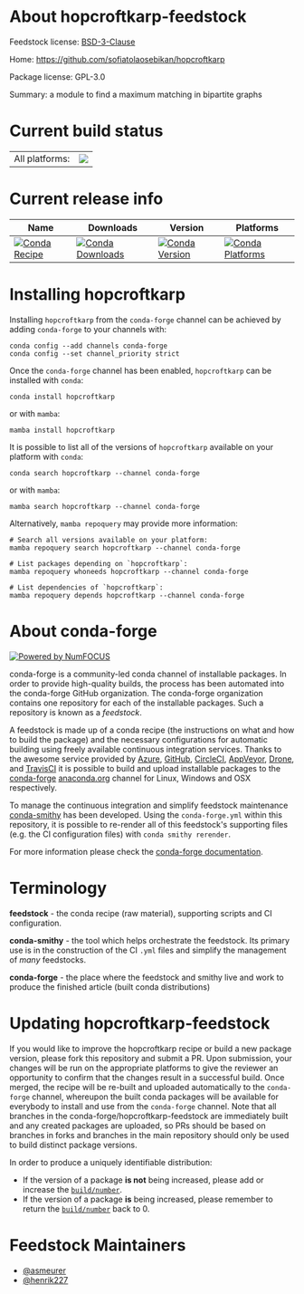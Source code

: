 About hopcroftkarp-feedstock
============================

Feedstock license: [BSD-3-Clause](https://github.com/conda-forge/hopcroftkarp-feedstock/blob/main/LICENSE.txt)

Home: https://github.com/sofiatolaosebikan/hopcroftkarp

Package license: GPL-3.0

Summary: a module to find a maximum matching in bipartite graphs

Current build status
====================


<table><tr><td>All platforms:</td>
    <td>
      <a href="https://dev.azure.com/conda-forge/feedstock-builds/_build/latest?definitionId=5596&branchName=main">
        <img src="https://dev.azure.com/conda-forge/feedstock-builds/_apis/build/status/hopcroftkarp-feedstock?branchName=main">
      </a>
    </td>
  </tr>
</table>

Current release info
====================

| Name | Downloads | Version | Platforms |
| --- | --- | --- | --- |
| [![Conda Recipe](https://img.shields.io/badge/recipe-hopcroftkarp-green.svg)](https://anaconda.org/conda-forge/hopcroftkarp) | [![Conda Downloads](https://img.shields.io/conda/dn/conda-forge/hopcroftkarp.svg)](https://anaconda.org/conda-forge/hopcroftkarp) | [![Conda Version](https://img.shields.io/conda/vn/conda-forge/hopcroftkarp.svg)](https://anaconda.org/conda-forge/hopcroftkarp) | [![Conda Platforms](https://img.shields.io/conda/pn/conda-forge/hopcroftkarp.svg)](https://anaconda.org/conda-forge/hopcroftkarp) |

Installing hopcroftkarp
=======================

Installing `hopcroftkarp` from the `conda-forge` channel can be achieved by adding `conda-forge` to your channels with:

```
conda config --add channels conda-forge
conda config --set channel_priority strict
```

Once the `conda-forge` channel has been enabled, `hopcroftkarp` can be installed with `conda`:

```
conda install hopcroftkarp
```

or with `mamba`:

```
mamba install hopcroftkarp
```

It is possible to list all of the versions of `hopcroftkarp` available on your platform with `conda`:

```
conda search hopcroftkarp --channel conda-forge
```

or with `mamba`:

```
mamba search hopcroftkarp --channel conda-forge
```

Alternatively, `mamba repoquery` may provide more information:

```
# Search all versions available on your platform:
mamba repoquery search hopcroftkarp --channel conda-forge

# List packages depending on `hopcroftkarp`:
mamba repoquery whoneeds hopcroftkarp --channel conda-forge

# List dependencies of `hopcroftkarp`:
mamba repoquery depends hopcroftkarp --channel conda-forge
```


About conda-forge
=================

[![Powered by
NumFOCUS](https://img.shields.io/badge/powered%20by-NumFOCUS-orange.svg?style=flat&colorA=E1523D&colorB=007D8A)](https://numfocus.org)

conda-forge is a community-led conda channel of installable packages.
In order to provide high-quality builds, the process has been automated into the
conda-forge GitHub organization. The conda-forge organization contains one repository
for each of the installable packages. Such a repository is known as a *feedstock*.

A feedstock is made up of a conda recipe (the instructions on what and how to build
the package) and the necessary configurations for automatic building using freely
available continuous integration services. Thanks to the awesome service provided by
[Azure](https://azure.microsoft.com/en-us/services/devops/), [GitHub](https://github.com/),
[CircleCI](https://circleci.com/), [AppVeyor](https://www.appveyor.com/),
[Drone](https://cloud.drone.io/welcome), and [TravisCI](https://travis-ci.com/)
it is possible to build and upload installable packages to the
[conda-forge](https://anaconda.org/conda-forge) [anaconda.org](https://anaconda.org/)
channel for Linux, Windows and OSX respectively.

To manage the continuous integration and simplify feedstock maintenance
[conda-smithy](https://github.com/conda-forge/conda-smithy) has been developed.
Using the ``conda-forge.yml`` within this repository, it is possible to re-render all of
this feedstock's supporting files (e.g. the CI configuration files) with ``conda smithy rerender``.

For more information please check the [conda-forge documentation](https://conda-forge.org/docs/).

Terminology
===========

**feedstock** - the conda recipe (raw material), supporting scripts and CI configuration.

**conda-smithy** - the tool which helps orchestrate the feedstock.
                   Its primary use is in the construction of the CI ``.yml`` files
                   and simplify the management of *many* feedstocks.

**conda-forge** - the place where the feedstock and smithy live and work to
                  produce the finished article (built conda distributions)


Updating hopcroftkarp-feedstock
===============================

If you would like to improve the hopcroftkarp recipe or build a new
package version, please fork this repository and submit a PR. Upon submission,
your changes will be run on the appropriate platforms to give the reviewer an
opportunity to confirm that the changes result in a successful build. Once
merged, the recipe will be re-built and uploaded automatically to the
`conda-forge` channel, whereupon the built conda packages will be available for
everybody to install and use from the `conda-forge` channel.
Note that all branches in the conda-forge/hopcroftkarp-feedstock are
immediately built and any created packages are uploaded, so PRs should be based
on branches in forks and branches in the main repository should only be used to
build distinct package versions.

In order to produce a uniquely identifiable distribution:
 * If the version of a package **is not** being increased, please add or increase
   the [``build/number``](https://docs.conda.io/projects/conda-build/en/latest/resources/define-metadata.html#build-number-and-string).
 * If the version of a package **is** being increased, please remember to return
   the [``build/number``](https://docs.conda.io/projects/conda-build/en/latest/resources/define-metadata.html#build-number-and-string)
   back to 0.

Feedstock Maintainers
=====================

* [@asmeurer](https://github.com/asmeurer/)
* [@henrik227](https://github.com/henrik227/)

